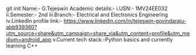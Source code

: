 git init
Name:- G.Tejeswin
Academic details:- 
i.USN:- 1MV24EE032
ii.Semester:- 2nd
iii.Branch:- Electrical and Electronics Engineering
iv.LinkedIn profile link:- https://www.linkedin.com/in/tejeswin-govindaraju-abb939360?utm_source=share&utm_campaign=share_via&utm_content=profile&utm_medium=android_app
v.Current tech stack:-Python basics and currently learning C++
